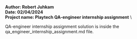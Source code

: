 **Author: Robert Juhkam**\
**Date: 02/04/2024**\
**Project name: Playtech QA-engineer internship assignment** \

QA-engineer internship assignment solution is inside the qa_engineer_internship_assignment.md file.
